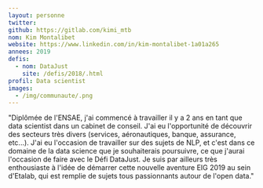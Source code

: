 ```yaml
---
layout: personne
twitter: 
github: https://gitlab.com/kimi_mtb
nom: Kim Montalibet
website: https://www.linkedin.com/in/kim-montalibet-1a01a265
annees: 2019
defis: 
  - nom: DataJust
    site: /defis/2018/.html
profil: Data scientist
images:
  - /img/communaute/.png
---
```


"Diplômée de l'ENSAE, j'ai commencé à travailler il y a 2 ans en tant que data scientist dans un cabinet de conseil. J'ai eu l'opportunité de découvrir des secteurs très divers (services, aéronautiques, banque, assurance, etc...). J'ai eu l'occasion de travailler sur des sujets de NLP, et c'est dans ce domaine de la data science que je souhaiterais poursuivre, ce que j'aurai l'occasion de faire avec le Défi DataJust. Je suis par ailleurs très enthousiaste à l'idée de démarrer cette nouvelle aventure EIG 2019 au sein d'Etalab, qui est remplie de sujets tous passionnants autour de l'open data."
